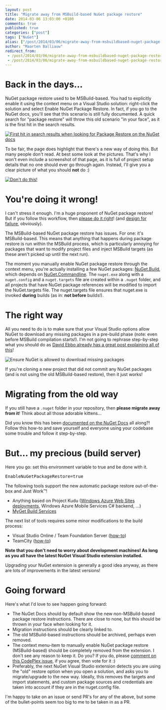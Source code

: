 ```yaml
---
layout: post
title: "Migrate away from MSBuild-based NuGet package restore"
date: 2014-03-06 13:03:00 +0100
comments: true
published: true
categories: ["post"]
tags: ["NuGet"]
alias: ["/post/2014/03/06/migrate-away-from-msbuildbased-nuget-package-restore.aspx"]
author: "Maarten Balliauw"
redirect_from:
 - /post/2014/03/06/migrate-away-from-msbuildbased-nuget-package-restore.aspx.html
 - /post/2014/03/06/migrate-away-from-msbuildbased-nuget-package-restore.aspx.html
---
```


<h1>Back in the days...</h1>
<p>
NuGet package restore used to be MSBuild-based. You had to explicitly enable it using the context menu on a Visual Studio solution: right-click the solution and select Enable NuGet Package Restore. In fact, if you go to the NuGet docs, you'll see that this scenario is still fully documented. A quick search for "package restore" will throw this old scenario "in your face", as it is the first hit in the search results.</p>
<a href="http://docs.nuget.org/search?q=package%20restore" target="_blank"><img style="max-width: 600px;" alt="First hit in search results when looking for Package Restore on the NuGet docs" src="https://xavierdecoster.blob.core.windows.net/blog/2014-03-06/searchresults.png"></a>
<p>
To be fair, the page does highlight that there's a new way of doing this. But many people don't read. At best some look at the pictures. That's why I won't even include a screenshot of that page, as it is full of project setup details that no one should ever go through again. Instead, I'll give you a clear picture of what you should <strong>not</strong> do :)
</p>
<a href="https://xavierdecoster.blob.core.windows.net/blog/2014-03-06/dontdothis.png" target="_blank"><img style="max-height: 450px;" alt="Don't do this!" src="https://xavierdecoster.blob.core.windows.net/blog/2014-03-06/dontdothis.png"></a>
<h1>You're doing it wrong!</h1>
<p>
I can't stress it enough. I'm a huge proponent of NuGet package restore! But if you follow this workflow, then <a href="http://blog.davidebbo.com/2014/01/the-right-way-to-restore-nuget-packages.html" target="_blank">please do it right</a>! (and <a href="http://blog.ploeh.dk/2014/02/03/using-nuget-with-autonomous-repositories" target="_blank">design for failure</a>, obviously).
</p>
<p>
The MSBuild-based NuGet package restore has issues. For one: it's MSBuild-based. This means that anything that happens during package restore is run within the MSBuild process, which is particularly annoying for packages that want to modify project files and inject MSBuild targets (as these aren't picked up until the next run).</p><p>The moment you manually enable NuGet package restore through the context menu, you're actually installing a few NuGet packages: <a href="https://www.nuget.org/packages/NuGet.Build/" target="_blank">NuGet.Build</a>, which depends on <a href="https://www.nuget.org/packages/NuGet.CommandLine/" target="_blank">NuGet.Commandline</a>. The <code>nuget.exe</code> along with a <code>nuget.config</code> and a <code>nuget.targets</code> file are created within a <code>.nuget</code> folder, and all projects that have NuGet package references will be modified to import the NuGet.targets file. The nuget.targets file ensures that nuget.exe is invoked <strong>during</strong> builds (as in: <strong>not before</strong> builds!).
</p>
<h1>The right way</h1>
<p>All you need to do is to make sure that your Visual Studio options allow NuGet to download any missing packages in a pre-build phase (note: even before MSBuild compilation starts!). I'm not going to rephrase step-by-step what you should do as <a href="http://blog.davidebbo.com/2014/01/the-right-way-to-restore-nuget-packages.html" target="_blank">David Ebbo already has a great post explaining all of this</a>!</p>
<img style="max-width: 600px;" alt="Ensure NuGet is allowed to download missing packages" src="https://xavierdecoster.blob.core.windows.net/blog/2014-03-06/options.png">
<p>If you're cloning a new project that did not commit any NuGet packages (and is not using the old MSBuild-based restore), then it just works!</p>
<h1>Migrating from the old way</h1>
<p>If you still have a <code>.nuget</code> folder in your repository, then <strong>please migrate away from it</strong>! Think about all those adorable kittens...</p>
<p>Did you know this has been <a href="http://docs.nuget.org/docs/workflows/migrating-to-automatic-package-restore" target="_blank">documented on the NuGet Docs</a> all along?! Follow this how-to and save yourself and everyone using your codebase some trouble and follow it step-by-step.</p>
<h1>But... my precious (build server)</h1>
<p>Here you go: set this environment variable to true and be done with it.<br>
</p><pre>EnableNuGetPackageRestore=true</pre><p></p>
<p>The following tools support the new automatic package restore out-of-the-box and Just Work™!</p>
<ul>
<li>Anything based on Project Kudu (<a href="http://www.xavierdecoster.com/deploying-to-azure-web-sites-using-nuget-package-restore-from-a-secured-feed" target="_blank">Windows Azure Web Sites deployments</a>, Windows Azure Mobile Services C# backend, ...)</li>
<li><a href="http://docs.myget.org/docs/reference/build-services#Package_Restore" target="_blank">MyGet Build Services</a></li>
</ul>
<p>The next list of tools requires some minor modifications to the build process:</p>
<ul>
<li>Visual Studio Online / Team Foundation Server (<a href="http://blogs.msdn.com/b/dotnet/archive/2013/08/27/nuget-package-restore-with-team-foundation-build.aspx" target="_blank">how-to</a>)</li>
<li>TeamCity (<a href="http://blog.jetbrains.com/teamcity/2013/08/nuget-package-restore-with-teamcity/" target="_blank">how-to</a>)</li>
</ul>
<p style="font-weight: bold;">Note that you don't need to worry about development machines! As long as you all have the latest NuGet Visual Studio extension installed.</p>
<p>Upgrading your NuGet extension is generally a good idea anyway, as there are lots of improvements in the latest versions!</p>
<h1>Going forward</h1>
<p>
Here's what I'd love to see happen going forward:
</p><ul>
<li>The NuGet Docs should by default show the new non-MSBuild-based package restore instructions. There are close to none, but this should be thrown in your face when looking for it.</li>
<li>Migration instructions should be clearly linked to.</li>
<li>The old MSBuild-based instructions should be archived, perhaps even removed.</li>
<li>The context menu-item to manually enable NuGet package restore (MSBuild-based) should be completely removed from the extension. I don't see any reason to keep it. Do you? If you do, please <a href="https://nuget.codeplex.com/workitem/4019" target="_blank">comment on this CodePlex issue</a>, if you agree, then vote for it :)</li>
<li>Preferably, the next NuGet Visual Studio extension detects you are using the "old" restore option when you open a solution, and asks you to migrate/upgrade to the new way. Ideally, this removes the targets and import statements, and custom package sources and credentials are taken into account if they are in the nuget.config file.
</li></ul>
<p></p>
<p>I'm happy to take on an issue or send PR's for any of the above, but some of the bullet-points seem too big to me to be taken in as a PR.</p>

